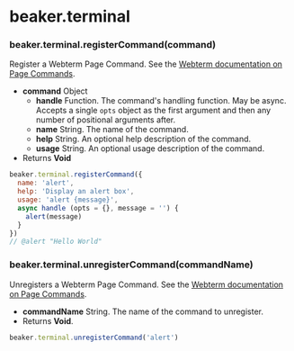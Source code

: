 # beaker.terminal

### beaker.terminal.registerCommand\(command\)

Register a Webterm Page Command. See the [Webterm documentation on Page Commands](../advanced/webterm.md#page-commands).

* **command** Object
  * **handle** Function. The command's handling function. May be async. Accepts a single `opts` object as the first argument and then any number of positional arguments after.
  * **name** String. The name of the command.
  * **help** String. An optional help description of the command.
  * **usage** String. An optional usage description of the command.
* Returns **Void**

```javascript
beaker.terminal.registerCommand({
  name: 'alert',
  help: 'Display an alert box',
  usage: 'alert {message}',
  async handle (opts = {}, message = '') {
    alert(message)
  }
})
// @alert "Hello World"
```

### beaker.terminal.unregisterCommand\(commandName\)

Unregisters a Webterm Page Command. See the [Webterm documentation on Page Commands](../advanced/webterm.md#page-commands).

* **commandName** String. The name of the command to unregister.
* Returns **Void**.

```javascript
beaker.terminal.unregisterCommand('alert')
```



